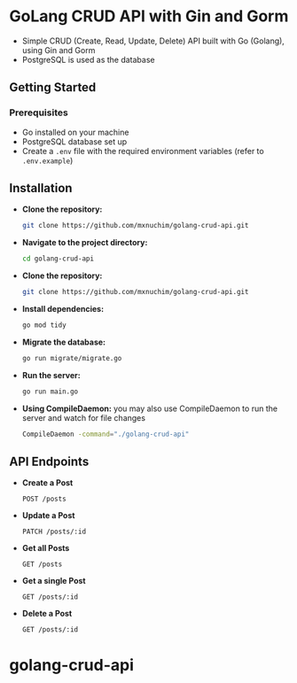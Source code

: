 # GoLang CRUD API with Gin and Gorm

- Simple CRUD (Create, Read, Update, Delete) API built with Go (Golang), using Gin and Gorm
- PostgreSQL is used as the database

## Getting Started

### Prerequisites

- Go installed on your machine
- PostgreSQL database set up
- Create a `.env` file with the required environment variables (refer to `.env.example`)

## Installation

- **Clone the repository:**

  ```bash
  git clone https://github.com/mxnuchim/golang-crud-api.git
  ```

- **Navigate to the project directory:**

  ```bash
  cd golang-crud-api
  ```

- **Clone the repository:**

  ```bash
  git clone https://github.com/mxnuchim/golang-crud-api.git
  ```

- **Install dependencies:**

  ```bash
  go mod tidy
  ```

- **Migrate the database:**

  ```bash
  go run migrate/migrate.go
  ```

- **Run the server:**

  ```bash
  go run main.go
  ```

- **Using CompileDaemon:**
  you may also use CompileDaemon to run the server and watch for file changes
  ```bash
  CompileDaemon -command="./golang-crud-api"
  ```

## API Endpoints

- **Create a Post**

  ```http
  POST /posts
  ```

- **Update a Post**

  ```http
  PATCH /posts/:id
  ```

- **Get all Posts**

  ```http
  GET /posts
  ```

- **Get a single Post**

  ```http
  GET /posts/:id
  ```

- **Delete a Post**

  ```http
  GET /posts/:id
  ```
# golang-crud-api
